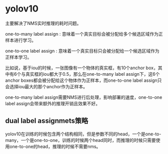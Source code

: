 # yolov10

主要解决了NMS实时推理的耗时问题。

one-to-many label assign : 意味着一个真实目标会被分配给多个候选区域作为正样本进行学习。

one-to-one label assign : 意味着一个真实目标只会被分配给一个候选区域作为正样本学习。

比如说，基于iou的时候，一张图像有一个物体的真实框，有10个anchor box，其中有6个与真实框的iou都大于0.5，那么在one-to-many label assign下，这6个anchor boxes都会被分配给这个物体作为正样本，而one-to-one label assign只会选择iou最大的那个anchor作为正样本。

one-to-many label assign需要NMS进行后处理，影响部署的速度，one-to-one label assign会带来额外的推理开销且效果不好。



## dual label assignmets策略

yolov10在训练的时候包含两个结构相同，但是参数不同的head，一个是one-to-many，一个是one-to-one，训练的时候两个head同时，而推理的时候只需要使用one-to-one的head，推理的时候不需要nms。